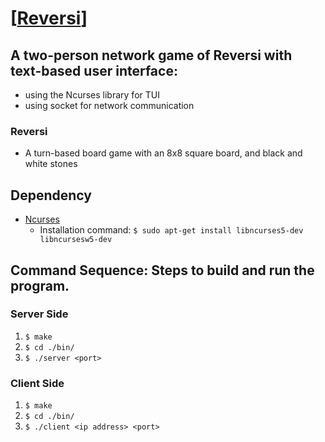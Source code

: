 # [[Reversi](project3-reversi.pdf)]
## A two-person network game of Reversi with text-based user interface:
* using the Ncurses library for TUI
* using socket for network communication

### Reversi
* A turn-based board game with an 8x8 square board, and black and white 
stones

## Dependency
* [Ncurses](https://tldp.org/HOWTO/NCURSES-Programming-HOWTO/index.html)
	* Installation command: ```$ sudo apt-get install libncurses5-dev libncursesw5-dev```

## Command Sequence: Steps to build and run the program.
### Server Side
1. ```$ make```
2. ```$ cd ./bin/```
3. ```$ ./server <port>```

### Client Side
1. ```$ make```
2. ```$ cd ./bin/```
3. ```$ ./client <ip address> <port>```